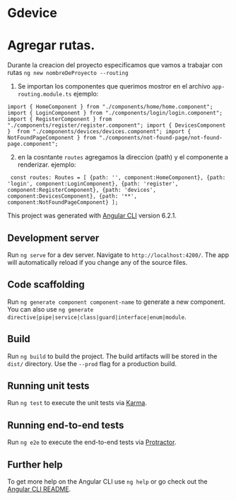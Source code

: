 # Gdevice



# Agregar rutas.
Durante la creacion del proyecto especificamos que vamos a trabajar con rutas `ng new nombreDeProyecto --routing`

1. Se importan los componentes que querimos mostror en el archivo `app-routing.module.ts` ejemplo:

` import { HomeComponent } from "./components/home/home.component";
import { LoginComponent } from "./components/login/login.component";
import { RegisterComponent } from "./components/register/register.component";
import { DevicesComponent }  from "./components/devices/devices.component";
import { NotFoundPageComponent } from "./components/not-found-page/not-found-page.component"; `

2. en la cosntante `routes` agregamos la direccion (path) y el componente a renderizar. ejemplo:

`  const routes: Routes = [
  {path: '', component:HomeComponent},
  {path: 'login', component:LoginComponent},
  {path: 'register', component:RegisterComponent},
  {path: 'devices', component:DevicesComponent},
  {path: '**', component:NotFoundPageComponent}
]; `











This project was generated with [Angular CLI](https://github.com/angular/angular-cli) version 6.2.1.

## Development server

Run `ng serve` for a dev server. Navigate to `http://localhost:4200/`. The app will automatically reload if you change any of the source files.

## Code scaffolding

Run `ng generate component component-name` to generate a new component. You can also use `ng generate directive|pipe|service|class|guard|interface|enum|module`.

## Build

Run `ng build` to build the project. The build artifacts will be stored in the `dist/` directory. Use the `--prod` flag for a production build.

## Running unit tests

Run `ng test` to execute the unit tests via [Karma](https://karma-runner.github.io).

## Running end-to-end tests

Run `ng e2e` to execute the end-to-end tests via [Protractor](http://www.protractortest.org/).

## Further help

To get more help on the Angular CLI use `ng help` or go check out the [Angular CLI README](https://github.com/angular/angular-cli/blob/master/README.md).
